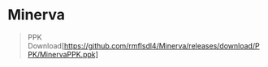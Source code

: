 # Minerva


>PPK
>Download[https://github.com/rmflsdl4/Minerva/releases/download/PPK/MinervaPPK.ppk]
